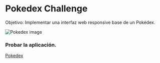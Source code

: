 # Pokedex Challenge

Objetivo: Implementar una interfaz web responsive base de un Pokédex.

![Pokedex image](https://wiki.pragma.com.co/hs-fs/hubfs/Wiki1.png?width=900&name=Wiki1.png)

### Probar la aplicación.
[Pokedex](https://epic-ramanujan-fa1a38.netlify.app/)